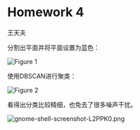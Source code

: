 # Homework 4

王天夫

分割出平面并将平面设置为蓝色：

<img src="https://wx2.sbimg.cn/2020/05/08/Figure_1.png" alt="Figure 1" border="0">

使用DBSCAN进行聚类：

<img src="https://wx2.sbimg.cn/2020/05/08/Figure_2.png" alt="Figure 2" border="0">

看得出分类比较精细，也免去了很多噪声干扰。



![gnome-shell-screenshot-L2PPK0.png](https://wx2.sbimg.cn/2020/05/08/gnome-shell-screenshot-L2PPK0.png)